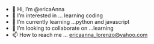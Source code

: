 - 👋 Hi, I’m @ericaAnna
- 👀 I’m interested in ... learning coding
- 🌱 I’m currently learning ...python and javascript
- 💞️ I’m looking to collaborate on ...learning
- 📫 How to reach me ... ericaanna_lorenzo@yahoo.com

<!---
ericaAnna/ericaAnna is a ✨ special ✨ repository because its `README.md` (this file) appears on your GitHub profile.
You can click the Preview link to take a look at your changes.
--->
